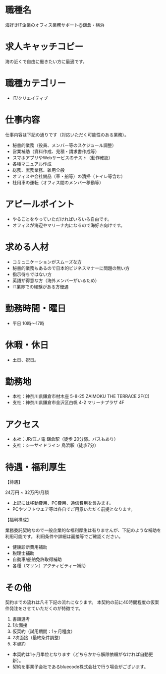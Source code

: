 # 職種名

海好きIT企業のオフィス業務サポート@鎌倉・横浜

# 求人キャッチコピー

海の近くで自由に働きたい方に最適です。

# 職種カテゴリー

* IT/クリエイティブ

# 仕事内容

仕事内容は下記の通りです（対応いただく可能性のある業務）。

* 秘書的業務（役員、メンバー等のスケジュール調整）
* 営業補助（資料作成、見積・請求書作成等）
* スマホアプリやWebサービスのテスト（動作確認）
* 各種マニュアル作成
* 総務、庶務業務、雑用全般
* オフィスや会社備品（車・船等）の清掃（トイレ等含む）
* 社用車の運転（オフィス間のメンバー移動等）

# アピールポイント

* やることをやっていただければいろいろ自由です。
* オフィスが海辺やマリーナ内になるので海好き向けです。

# 求める人材

* コミュニケーションがスムーズな方
* 秘書的業務もあるので日本的ビジネスマナーに問題の無い方
* 指示待ちではない方
* 英語が得意な方（海外メンバーがいるため）
* IT業界での経験がある方優遇

# 勤務時間・曜日

* 平日 10時〜17時

# 休暇・休日

* 土日、祝日。

# 勤務地

* 本社：神奈川県鎌倉市材木座 5-8-25 ZAIMOKU THE TERRACE 2F(C)
* 支社：神奈川県鎌倉市金沢区白帆 4-2 マリーナプラザ 4F

# アクセス

* 本社：JR/江ノ電 鎌倉駅（徒歩 20分弱。バスもあり）
* 支社：シーサイドライン 鳥浜駅（徒歩7分）

# 待遇・福利厚生

【待遇】

24万円 ~ 32万円/月額

* 上記には移動費用、PC費用、通信費用を含みます。
* PCやソフトウエア等は各自でご用意いただく前提となります。

【福利構成】

業務委託契約なので一般企業的な福利厚生は有りませんが、下記のような補助を利用可能です。
利用条件や詳細は面接等でご確認ください。

* 健康診断費用補助
* 税理士補助
* 自動車/船舶免許取得補助
* 各種（マリン）アクティビティー補助

# その他

契約までの流れは凡そ下記の流れになります。
本契約の前に40時間程度の仮案件発注をさせていただくのが特徴です。

1. 書類選考
2. 1次面接
3. 仮契約（試用期間：1ヶ月程度）
4. 2次面接（最終条件調整）
5. 本契約

* 本契約は1ヶ月単位となります（どちらかから解除依頼がなければ自動更新）。
* 契約を事業子会社であるbluecode株式会社で行う場合がございます。
